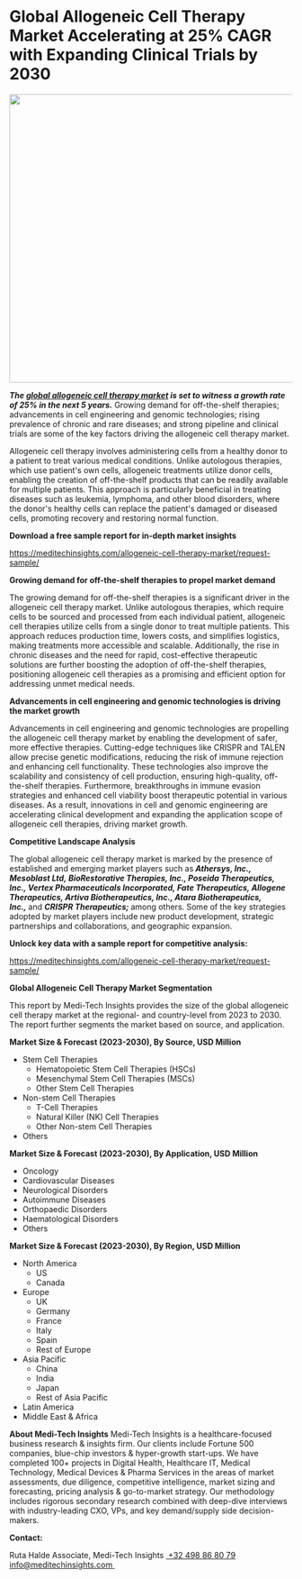 <H1> Global Allogeneic Cell Therapy Market Accelerating at 25% CAGR with Expanding Clinical Trials by 2030 </H1>
<img class="alignnone size-full wp-image-1559" src="http://dailyinvestorhub.com/wp-content/uploads/2025/03/Allogeneic-Cell-Therapy-Market.png" alt="" width="889" height="512" />

<strong><em>The </em></strong><a href="https://meditechinsights.com/allogeneic-cell-therapy-market/"><strong><em>global allogeneic cell therapy market</em></strong></a><strong><em> is set to witness a growth rate of 25% in the next 5 years.</em></strong> Growing demand for off-the-shelf therapies; advancements in cell engineering and genomic technologies; rising prevalence of chronic and rare diseases; and strong pipeline and clinical trials are some of the key factors driving the allogeneic cell therapy market.

Allogeneic cell therapy involves administering cells from a healthy donor to a patient to treat various medical conditions. Unlike autologous therapies, which use patient's own cells, allogeneic treatments utilize donor cells, enabling the creation of off-the-shelf products that can be readily available for multiple patients. This approach is particularly beneficial in treating diseases such as leukemia, lymphoma, and other blood disorders, where the donor's healthy cells can replace the patient's damaged or diseased cells, promoting recovery and restoring normal function.

<strong>Download a free sample report for in-depth market insights</strong>

<a href="https://meditechinsights.com/allogeneic-cell-therapy-market/request-sample/">https://meditechinsights.com/allogeneic-cell-therapy-market/request-sample/</a>

<strong>Growing demand for off-the-shelf therapies to propel market demand</strong>

The growing demand for off-the-shelf therapies is a significant driver in the allogeneic cell therapy market. Unlike autologous therapies, which require cells to be sourced and processed from each individual patient, allogeneic cell therapies utilize cells from a single donor to treat multiple patients. This approach reduces production time, lowers costs, and simplifies logistics, making treatments more accessible and scalable. Additionally, the rise in chronic diseases and the need for rapid, cost-effective therapeutic solutions are further boosting the adoption of off-the-shelf therapies, positioning allogeneic cell therapies as a promising and efficient option for addressing unmet medical needs.

<strong>Advancements in cell engineering and genomic technologies is driving the market growth</strong>

Advancements in cell engineering and genomic technologies are propelling the allogeneic cell therapy market by enabling the development of safer, more effective therapies. Cutting-edge techniques like CRISPR and TALEN allow precise genetic modifications, reducing the risk of immune rejection and enhancing cell functionality. These technologies also improve the scalability and consistency of cell production, ensuring high-quality, off-the-shelf therapies. Furthermore, breakthroughs in immune evasion strategies and enhanced cell viability boost therapeutic potential in various diseases. As a result, innovations in cell and genomic engineering are accelerating clinical development and expanding the application scope of allogeneic cell therapies, driving market growth.

<strong>Competitive Landscape Analysis</strong>

The global allogeneic cell therapy market is marked by the presence of established and emerging market players such as<strong><em> Athersys, Inc., Mesoblast Ltd, BioRestorative Therapies, Inc., Poseida Therapeutics, Inc., Vertex Pharmaceuticals Incorporated, Fate Therapeutics, Allogene Therapeutics, Artiva Biotherapeutics, Inc., Atara Biotherapeutics, Inc., </em></strong>and <strong><em>CRISPR Therapeutics; </em></strong>among others. Some of the key strategies adopted by market players include new product development, strategic partnerships and collaborations, and geographic expansion.

<strong>Unlock key data with a sample report for competitive analysis:</strong>

<a href="https://meditechinsights.com/allogeneic-cell-therapy-market/request-sample/">https://meditechinsights.com/allogeneic-cell-therapy-market/request-sample/</a>

<strong>Global Allogeneic Cell Therapy Market Segmentation</strong>

This report by Medi-Tech Insights provides the size of the global allogeneic cell therapy market at the regional- and country-level from 2023 to 2030. The report further segments the market based on source, and application.

<strong>Market Size &amp; Forecast (2023-2030), By Source, USD Million</strong>
<ul>
 	<li>Stem Cell Therapies
<ul>
 	<li>Hematopoietic Stem Cell Therapies (HSCs)</li>
 	<li>Mesenchymal Stem Cell Therapies (MSCs)</li>
 	<li>Other Stem Cell Therapies</li>
</ul>
</li>
 	<li>Non-stem Cell Therapies
<ul>
 	<li>T-Cell Therapies</li>
 	<li>Natural Killer (NK) Cell Therapies</li>
 	<li>Other Non-stem Cell Therapies</li>
</ul>
</li>
 	<li>Others</li>
</ul>
<strong>Market Size &amp; Forecast (2023-2030), By Application, USD Million</strong>
<ul>
 	<li>Oncology</li>
 	<li>Cardiovascular Diseases</li>
 	<li>Neurological Disorders</li>
 	<li>Autoimmune Diseases</li>
 	<li>Orthopaedic Disorders</li>
 	<li>Haematological Disorders</li>
 	<li>Others</li>
</ul>
<strong>Market Size &amp; Forecast (2023-2030), By Region, USD Million</strong>
<ul>
 	<li>North America
<ul>
 	<li>US</li>
 	<li>Canada</li>
</ul>
</li>
 	<li>Europe
<ul>
 	<li>UK</li>
 	<li>Germany</li>
 	<li>France</li>
 	<li>Italy</li>
 	<li>Spain</li>
 	<li>Rest of Europe</li>
</ul>
</li>
 	<li>Asia Pacific
<ul>
 	<li>China</li>
 	<li>India</li>
 	<li>Japan</li>
 	<li>Rest of Asia Pacific</li>
</ul>
</li>
 	<li>Latin America</li>
 	<li>Middle East &amp; Africa</li>
</ul>
<strong>About Medi-Tech Insights</strong>
Medi-Tech Insights is a healthcare-focused business research &amp; insights firm. Our clients include Fortune 500 companies, blue-chip investors &amp; hyper-growth start-ups. We have completed 100+ projects in Digital Health, Healthcare IT, Medical Technology, Medical Devices &amp; Pharma Services in the areas of market assessments, due diligence, competitive intelligence, market sizing and forecasting, pricing analysis &amp; go-to-market strategy. Our methodology includes rigorous secondary research combined with deep-dive interviews with industry-leading CXO, VPs, and key demand/supply side decision-makers.

<strong>Contact:</strong>

Ruta Halde
Associate, Medi-Tech Insights
<u> +32 498 86 80 79
</u><a href="mailto:info@meditechinsights.com">info@meditechinsights.com</a><u> </u>
